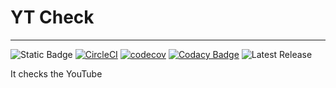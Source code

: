 # YT Check
---

![Static Badge](https://img.shields.io/badge/forklift-certified-orange)
[![CircleCI](https://dl.circleci.com/status-badge/img/gh/Forklifts-For-Great-Justice/yt_check/tree/main.svg?style=svg)](https://dl.circleci.com/status-badge/redirect/gh/Forklifts-For-Great-Justice/yt_check/tree/main)
[![codecov](https://codecov.io/gh/Forklifts-For-Great-Justice/yt_check/graph/badge.svg?token=1LPX9WZGHI)](https://codecov.io/gh/Forklifts-For-Great-Justice/yt_check)
[![Codacy Badge](https://app.codacy.com/project/badge/Grade/e538c465363f4faf9515e06296a381b5)](https://app.codacy.com/gh/Forklifts-For-Great-Justice/yt_check/dashboard?utm_source=gh&utm_medium=referral&utm_content=&utm_campaign=Badge_grade)
![Latest Release](https://img.shields.io/github/v/tag/Forklifts-For-Great-Justice/yt_check.svg)

It checks the YouTube
